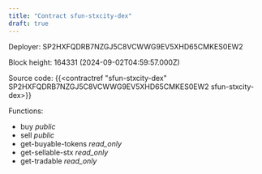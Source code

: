 ```yaml
---
title: "Contract sfun-stxcity-dex"
draft: true
---
```

Deployer: SP2HXFQDRB7NZGJ5C8VCWWG9EV5XHD65CMKES0EW2


 



Block height: 164331 (2024-09-02T04:59:57.000Z)

Source code: {{<contractref "sfun-stxcity-dex" SP2HXFQDRB7NZGJ5C8VCWWG9EV5XHD65CMKES0EW2 sfun-stxcity-dex>}}

Functions:

* buy _public_
* sell _public_
* get-buyable-tokens _read_only_
* get-sellable-stx _read_only_
* get-tradable _read_only_
